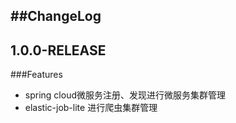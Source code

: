 ##ChangeLog
----

1.0.0-RELEASE
-----

###Features
 * spring cloud微服务注册、发现进行微服务集群管理
 * elastic-job-lite 进行爬虫集群管理
